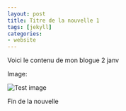 ```yaml
---
layout: post
title: Titre de la nouvelle 1
tags: [jekyll] 
categories:
- website
---
```


Voici le contenu de mon blogue 2 janv

Image:

![Test image](http://localhost:4000/assets/img/socialImg.jpg)

Fin de la nouvelle